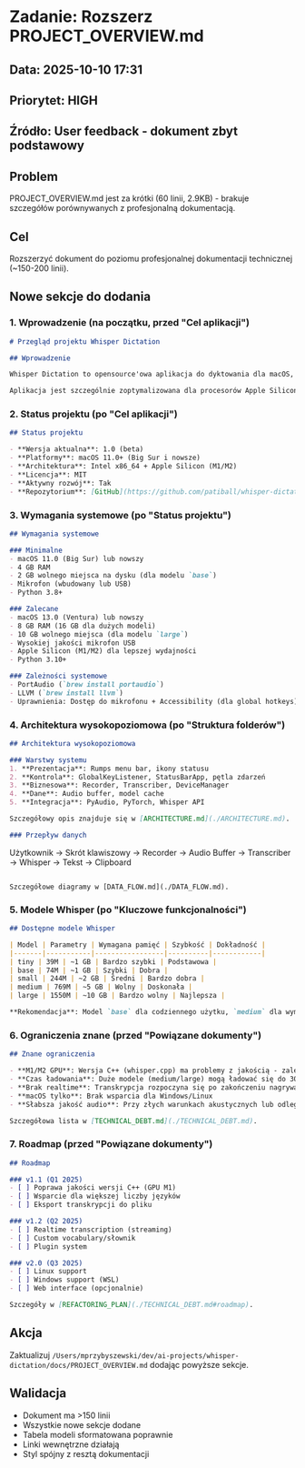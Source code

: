 # Zadanie: Rozszerz PROJECT_OVERVIEW.md

## Data: 2025-10-10 17:31
## Priorytet: HIGH
## Źródło: User feedback - dokument zbyt podstawowy

## Problem
PROJECT_OVERVIEW.md jest za krótki (60 linii, 2.9KB) - brakuje szczegółów porównywanych z profesjonalną dokumentacją.

## Cel
Rozszerzyć dokument do poziomu profesjonalnej dokumentacji technicznej (~150-200 linii).

## Nowe sekcje do dodania

### 1. Wprowadzenie (na początku, przed "Cel aplikacji")
```markdown
# Przegląd projektu Whisper Dictation

## Wprowadzenie

Whisper Dictation to opensource'owa aplikacja do dyktowania dla macOS, wykorzystująca najnowocześniejszy model rozpoznawania mowy OpenAI Whisper. Projekt powstał jako odpowiedź na potrzebę prywatnego, offline'owego narzędzia do transkrypcji, które nie wymaga połączenia z chmurą ani wysyłania danych osobowych do zewnętrznych serwerów.

Aplikacja jest szczególnie zoptymalizowana dla procesorów Apple Silicon (M1/M2), oferując dwie implementacje: stabilną wersję Python oraz eksperymentalną wersję wykorzystującą whisper.cpp z akceleracją GPU.
```

### 2. Status projektu (po "Cel aplikacji")
```markdown
## Status projektu

- **Wersja aktualna**: 1.0 (beta)
- **Platformy**: macOS 11.0+ (Big Sur i nowsze)
- **Architektura**: Intel x86_64 + Apple Silicon (M1/M2)
- **Licencja**: MIT
- **Aktywny rozwój**: Tak
- **Repozytorium**: [GitHub](https://github.com/patiball/whisper-dictation)
```

### 3. Wymagania systemowe (po "Status projektu")
```markdown
## Wymagania systemowe

### Minimalne
- macOS 11.0 (Big Sur) lub nowszy
- 4 GB RAM
- 2 GB wolnego miejsca na dysku (dla modelu `base`)
- Mikrofon (wbudowany lub USB)
- Python 3.8+

### Zalecane
- macOS 13.0 (Ventura) lub nowszy
- 8 GB RAM (16 GB dla dużych modeli)
- 10 GB wolnego miejsca (dla modelu `large`)
- Wysokiej jakości mikrofon USB
- Apple Silicon (M1/M2) dla lepszej wydajności
- Python 3.10+

### Zależności systemowe
- PortAudio (`brew install portaudio`)
- LLVM (`brew install llvm`)
- Uprawnienia: Dostęp do mikrofonu + Accessibility (dla global hotkeys)
```

### 4. Architektura wysokopoziomowa (po "Struktura folderów")
```markdown
## Architektura wysokopoziomowa

### Warstwy systemu
1. **Prezentacja**: Rumps menu bar, ikony statusu
2. **Kontrola**: GlobalKeyListener, StatusBarApp, pętla zdarzeń
3. **Biznesowa**: Recorder, Transcriber, DeviceManager
4. **Dane**: Audio buffer, model cache
5. **Integracja**: PyAudio, PyTorch, Whisper API

Szczegółowy opis znajduje się w [ARCHITECTURE.md](./ARCHITECTURE.md).

### Przepływ danych
```
Użytkownik → Skrót klawiszowy → Recorder → Audio Buffer → Transcriber → Whisper → Tekst → Clipboard
```

Szczegółowe diagramy w [DATA_FLOW.md](./DATA_FLOW.md).
```

### 5. Modele Whisper (po "Kluczowe funkcjonalności")
```markdown
## Dostępne modele Whisper

| Model | Parametry | Wymagana pamięć | Szybkość | Dokładność |
|-------|-----------|-----------------|----------|------------|
| tiny | 39M | ~1 GB | Bardzo szybki | Podstawowa |
| base | 74M | ~1 GB | Szybki | Dobra |
| small | 244M | ~2 GB | Średni | Bardzo dobra |
| medium | 769M | ~5 GB | Wolny | Doskonała |
| large | 1550M | ~10 GB | Bardzo wolny | Najlepsza |

**Rekomendacja**: Model `base` dla codziennego użytku, `medium` dla wymagających zastosowań.
```

### 6. Ograniczenia znane (przed "Powiązane dokumenty")
```markdown
## Znane ograniczenia

- **M1/M2 GPU**: Wersja C++ (whisper.cpp) ma problemy z jakością - zalecana wersja Python (CPU)
- **Czas ładowania**: Duże modele (medium/large) mogą ładować się do 30 sekund
- **Brak realtime**: Transkrypcja rozpoczyna się po zakończeniu nagrywania
- **macOS tylko**: Brak wsparcia dla Windows/Linux
- **Słabsza jakość audio**: Przy złych warunkach akustycznych lub odległym mikrofonie

Szczegółowa lista w [TECHNICAL_DEBT.md](./TECHNICAL_DEBT.md).
```

### 7. Roadmap (przed "Powiązane dokumenty")
```markdown
## Roadmap

### v1.1 (Q1 2025)
- [ ] Poprawa jakości wersji C++ (GPU M1)
- [ ] Wsparcie dla większej liczby języków
- [ ] Eksport transkrypcji do pliku

### v1.2 (Q2 2025)
- [ ] Realtime transcription (streaming)
- [ ] Custom vocabulary/słownik
- [ ] Plugin system

### v2.0 (Q3 2025)
- [ ] Linux support
- [ ] Windows support (WSL)
- [ ] Web interface (opcjonalnie)

Szczegóły w [REFACTORING_PLAN](./TECHNICAL_DEBT.md#roadmap).
```

## Akcja
Zaktualizuj `/Users/mprzybyszewski/dev/ai-projects/whisper-dictation/docs/PROJECT_OVERVIEW.md` dodając powyższe sekcje.

## Walidacja
- Dokument ma >150 linii
- Wszystkie nowe sekcje dodane
- Tabela modeli sformatowana poprawnie
- Linki wewnętrzne działają
- Styl spójny z resztą dokumentacji
